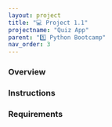 ```yaml
---
layout: project
title: "💻 Project 1.1"
projectname: "Quiz App"
parent: "1️⃣ Python Bootcamp"
nav_order: 3
---
```


### Overview

### Instructions

### Requirements
